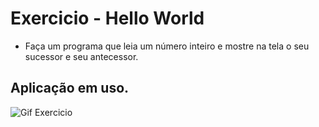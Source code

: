 # Exercicio - Hello World
- Faça um programa que leia um número inteiro e mostre na tela o seu sucessor e seu antecessor.

## Aplicação em uso.

![Gif Exercicio](./img/exercicio.png)
